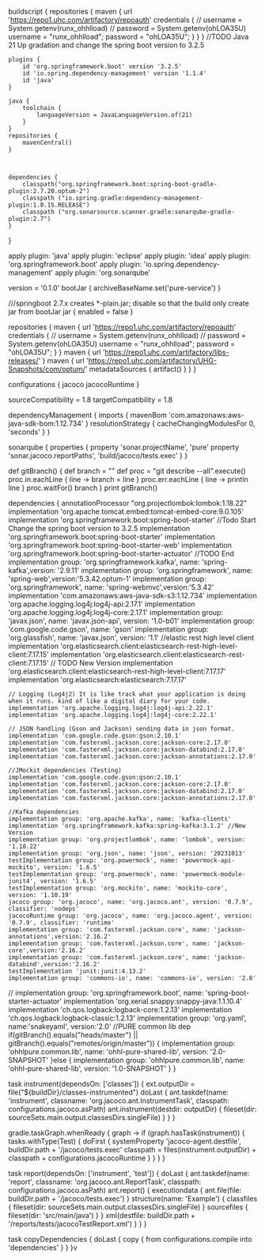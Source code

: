 buildscript {
    repositories {
        maven {
            url 'https://repo1.uhc.com/artifactory/repoauth'
            credentials {
//                username = System.getenv(runx_ohhlload)
//                password = System.getenv(ohLOA35U)
                username = "runx_ohhlload";
                password = "ohLOA35U";
            }
        }
    }
//TODO Java 21 Up gradation and change the spring boot version to 3.2.5

    plugins {
        id 'org.springframework.boot' version '3.2.5'
        id 'io.spring.dependency-management' version '1.1.4'
        id 'java'
    }

    java {
        toolchain {
            languageVersion = JavaLanguageVersion.of(21)
        }
    }
    repositories {
        mavenCentral()
    }



    dependencies {
        classpath("org.springframework.boot:spring-boot-gradle-plugin:2.7.20.optum-2")
        classpath ("io.spring.gradle:dependency-management-plugin:1.0.15.RELEASE")
        classpath ("org.sonarsource.scanner.gradle:sonarqube-gradle-plugin:2.7")
    }
}

apply plugin: 'java'
apply plugin: 'eclipse'
apply plugin: 'idea'
apply plugin: 'org.springframework.boot'
apply plugin: 'io.spring.dependency-management'
apply plugin: 'org.sonarqube'

version =  '0.1.0'
bootJar {
    archiveBaseName.set('pure-service')
}

///springboot 2.7.x creates *-plain.jar; disable so that the build only create jar from bootJar
jar {
    enabled = false
}

repositories {
    maven {
        url 'https://repo1.uhc.com/artifactory/repoauth'
        credentials {
//                username = System.getenv(runx_ohhlload)
//                password = System.getenv(ohLOA35U)
            username = "runx_ohhlload";
            password = "ohLOA35U";
        }
    }
    maven {
        url 'https://repo1.uhc.com/artifactory/libs-releases/'
    }
    maven {
        url 'https://repo1.uhc.com/artifactory/UHG-Snapshots/com/optum/'
        metadataSources {
            artifact() }
    }
}

configurations {
    jacoco
    jacocoRuntime
}

sourceCompatibility = 1.8
targetCompatibility = 1.8

dependencyManagement {
    imports {
            mavenBom 'com.amazonaws:aws-java-sdk-bom:1.12.734'
    }
    resolutionStrategy {
        cacheChangingModulesFor 0, 'seconds'
    }
}

sonarqube {
    properties {
        property 'sonar.projectName', 'pure'
        property 'sonar.jacoco.reportPaths', 'build/jacoco/tests.exec'
    }
}


def gitBranch() {
    def branch = ""
    def proc = "git describe --all".execute()
    proc.in.eachLine { line -> branch = line }
    proc.err.eachLine { line -> println line }
    proc.waitFor()
    branch
}
print gitBranch()

dependencies {
    annotationProcessor "org.projectlombok:lombok:1.18.22"
    implementation 'org.apache.tomcat.embed:tomcat-embed-core:9.0.105'
    implementation 'org.springframework.boot:spring-boot-starter'
//Todo Start Change the spring boot version to 3.2.5
    implementation 'org.springframework.boot:spring-boot-starter'
    implementation 'org.springframework.boot:spring-boot-starter-web'
    implementation 'org.springframework.boot:spring-boot-starter-actuator'
//TODO End
    implementation group: 'org.springframework.kafka', name: 'spring-kafka',version: '2.9.11'
    implementation group: 'org.springframework', name: 'spring-web',version:'5.3.42.optum-1'
    implementation group: 'org.springframework', name: 'spring-webmvc',version:'5.3.42'
    implementation 'com.amazonaws:aws-java-sdk-s3:1.12.734'
    implementation 'org.apache.logging.log4j:log4j-api:2.17.1'
    implementation 'org.apache.logging.log4j:log4j-core:2.17.1'
    implementation group: 'javax.json', name: 'javax.json-api', version: '1.0-b01'
    implementation group: 'com.google.code.gson', name: 'gson'
    implementation group: 'org.glassfish', name: 'javax.json', version: '1.1'
    //elastic rest high level client
    implementation 'org.elasticsearch.client:elasticsearch-rest-high-level-client:7.17.15'
    implementation 'org.elasticsearch.client:elasticsearch-rest-client:7.17.15'
//    TODO New Version
    implementation 'org.elasticsearch.client:elasticsearch-rest-high-level-client:7.17.17'
    implementation 'org.elasticsearch:elasticsearch:7.17.17'

    // Logging (Log4j2) It is like track what your application is doing when it runs. kind of like a digital diary for your code.
    implementation 'org.apache.logging.log4j:log4j-api:2.22.1'
    implementation 'org.apache.logging.log4j:log4j-core:2.22.1'

    // JSON handling (Gson and Jackson) sending data in json format.
    implementation 'com.google.code.gson:gson:2.10.1'
    implementation 'com.fasterxml.jackson.core:jackson-core:2.17.0'
    implementation 'com.fasterxml.jackson.core:jackson-databind:2.17.0'
    implementation 'com.fasterxml.jackson.core:jackson-annotations:2.17.0'

    //JMockit dependencies (Testing)
    implementation 'com.google.code.gson:gson:2.10.1'
    implementation 'com.fasterxml.jackson.core:jackson-core:2.17.0'
    implementation 'com.fasterxml.jackson.core:jackson-databind:2.17.0'
    implementation 'com.fasterxml.jackson.core:jackson-annotations:2.17.0'

    //Kafka dependencies
    implementation group: 'org.apache.kafka', name: 'kafka-clients'
    implementation 'org.springframework.kafka:spring-kafka:3.1.2' //New Version
    implementation group: 'org.projectlombok', name: 'lombok', version: '1.18.22'
    implementation group: 'org.json', name: 'json', version: '20231013'
    testImplementation group: 'org.powermock', name: 'powermock-api-mockito', version: '1.6.5'
    testImplementation group: 'org.powermock', name: 'powermock-module-junit4', version: '1.6.5'
    testImplementation group: 'org.mockito', name: 'mockito-core', version: '1.10.19'
    jacoco group: 'org.jacoco', name: 'org.jacoco.ant', version: '0.7.9', classifier: 'nodeps'
    jacocoRuntime group: 'org.jacoco', name: 'org.jacoco.agent', version: '0.7.9', classifier: 'runtime'
    implementation group: 'com.fasterxml.jackson.core', name: 'jackson-annotations',version:'2.16.2'
    implementation group: 'com.fasterxml.jackson.core', name: 'jackson-core',version:'2.16.2'
    implementation group: 'com.fasterxml.jackson.core', name: 'jackson-databind',version:'2.16.2'
    testImplementation 'junit:junit:4.13.2'
    implementation group: 'commons-io', name: 'commons-io', version: '2.8'
//    implementation group: 'org.springframework.boot', name: 'spring-boot-starter-actuator'
    implementation 'org.xerial.snappy:snappy-java:1.1.10.4'
    implementation 'ch.qos.logback:logback-core:1.2.13'
    implementation 'ch.qos.logback:logback-classic:1.2.13'
    implementation group: 'org.yaml', name:'snakeyaml', version:'2.0'
    //PURE common lib dep
    if(gitBranch().equals("heads/master") || gitBranch().equals("remotes/origin/master")) {
        implementation group: 'ohhlpure.common.lib', name: 'ohhl-pure-shared-lib', version: '2.0-SNAPSHOT'
    }else {
        implementation group: 'ohhlpure.common.lib', name: 'ohhl-pure-shared-lib', version: '1.0-SNAPSHOT'
    }
}

task instrument(dependsOn: ['classes']) {
    ext.outputDir = file("${buildDir}/classes-instrumented")
    doLast {
        ant.taskdef(name: 'instrument',
                classname: 'org.jacoco.ant.InstrumentTask',
                classpath: configurations.jacoco.asPath)
        ant.instrument(destdir: outputDir) {
            fileset(dir: sourceSets.main.output.classesDirs.singleFile)
        }
    }
}

gradle.taskGraph.whenReady { graph ->
    if (graph.hasTask(instrument)) {
        tasks.withType(Test) {
            doFirst {
                systemProperty 'jacoco-agent.destfile', buildDir.path + '/jacoco/tests.exec'
                classpath = files(instrument.outputDir) + classpath + configurations.jacocoRuntime
            }
        }
    }
}

task report(dependsOn: ['instrument', 'test']) {
    doLast {
        ant.taskdef(name: 'report',
                classname: 'org.jacoco.ant.ReportTask',
                classpath: configurations.jacoco.asPath)
        ant.report() {
            executiondata {
                ant.file(file: buildDir.path + '/jacoco/tests.exec')
            }
            structure(name: 'Example') {
                classfiles {
                    fileset(dir: sourceSets.main.output.classesDirs.singleFile)
                }
                sourcefiles {
                    fileset(dir: 'src/main/java')
                }
            }
            xml(destfile: buildDir.path + '/reports/tests/jacocoTestReport.xml')
        }
    }
}

task copyDependencies {
    doLast {
        copy {
            from configurations.compile
            into 'dependencies'
        }
    }
}v
